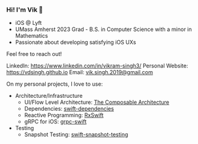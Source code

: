 ### Hi! I'm Vik 👋

- iOS @ Lyft
- UMass Amherst 2023 Grad - B.S. in Computer Science with a minor in Mathematics
- Passionate about developing satisfying iOS UXs

Feel free to reach out!

LinkedIn: https://www.linkedin.com/in/vikram-singh3/
Personal Website: https://vdsingh.github.io
Email: vik.singh.2019@gmail.com

On my personal projects, I love to use:
- Architecture/Infrastructure
  - UI/Flow Level Architecture: [The Composable Architecture](https://github.com/pointfreeco/swift-composable-architecture)
  - Dependencies: [swift-dependencies](https://github.com/pointfreeco/swift-dependencies)
  - Reactive Programming: [RxSwift](https://github.com/ReactiveX/RxSwift)
  - gRPC for iOS: [grpc-swift](https://github.com/grpc/grpc-swift)
- Testing
  - Snapshot Testing: [swift-snapshot-testing](https://github.com/pointfreeco/swift-snapshot-testing)
